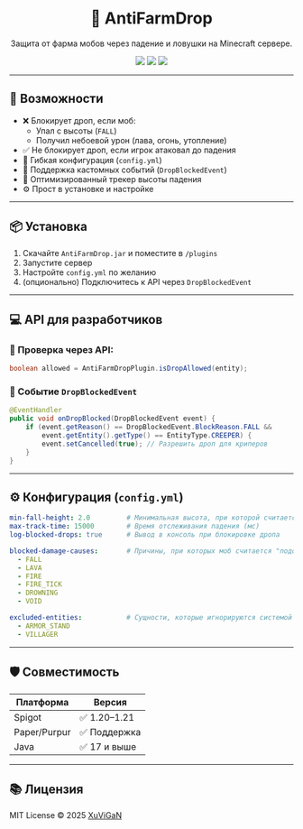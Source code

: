 <h1 align="center">🧱 AntiFarmDrop</h1>
<p align="center">
  Защита от фарма мобов через падение и ловушки на Minecraft сервере.
</p>
<p align="center">
  <img src="https://img.shields.io/badge/Minecraft-1.20--1.21-green?style=flat-square"/>
  <img src="https://img.shields.io/badge/Java-17+-blue?style=flat-square"/>
  <img src="https://img.shields.io/github/license/xuvigan/AntiFarmDrop?style=flat-square"/>
</p>

---

## 🚀 Возможности

- ❌ Блокирует дроп, если моб:
    - Упал с высоты (`FALL`)
    - Получил небоевой урон (лава, огонь, утопление)
- ✅ Не блокирует дроп, если игрок атаковал до падения
- 🧩 Гибкая конфигурация (`config.yml`)
- 🔄 Поддержка кастомных событий (`DropBlockedEvent`)
- 🧠 Оптимизированный трекер высоты падения
- ⚙️ Прост в установке и настройке

---

## 📦 Установка

1. Скачайте `AntiFarmDrop.jar` и поместите в `/plugins`
2. Запустите сервер
3. Настройте `config.yml` по желанию
4. (опционально) Подключитесь к API через `DropBlockedEvent`

---

## 💻 API для разработчиков

### 📘 Проверка через API:
```java
boolean allowed = AntiFarmDropPlugin.isDropAllowed(entity);
```

### 📡 Событие `DropBlockedEvent`
```java
@EventHandler
public void onDropBlocked(DropBlockedEvent event) {
    if (event.getReason() == DropBlockedEvent.BlockReason.FALL &&
        event.getEntity().getType() == EntityType.CREEPER) {
        event.setCancelled(true); // Разрешить дроп для криперов
    }
}
```

---

## ⚙️ Конфигурация (`config.yml`)

```yaml
min-fall-height: 2.0         # Минимальная высота, при которой считается "падение"
max-track-time: 15000        # Время отслеживания падения (мс)
log-blocked-drops: true      # Вывод в консоль при блокировке дропа

blocked-damage-causes:       # Причины, при которых моб считается "подозрительным"
  - FALL
  - LAVA
  - FIRE
  - FIRE_TICK
  - DROWNING
  - VOID

excluded-entities:           # Сущности, которые игнорируются системой
  - ARMOR_STAND
  - VILLAGER
```

---

## 🛡️ Совместимость

| Платформа   | Версия      |
|-------------|-------------|
| Spigot      | ✅ 1.20–1.21 |
| Paper/Purpur| ✅ Поддержка |
| Java        | ✅ 17 и выше |

---

## 📚 Лицензия

MIT License © 2025 [XuViGaN](https://github.com/XuViGaN)